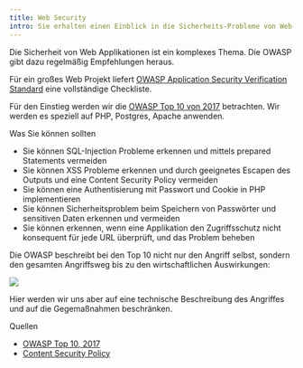 ```yaml
---
title: Web Security
intro: Sie erhalten einen Einblick in die Sicherheits-Probleme von Web-Applikationen.
---
```


Die Sicherheit von Web Applikationen ist ein komplexes Thema.
Die OWASP gibt dazu regelmäßig Empfehlungen heraus.

Für ein großes Web Projekt liefert [OWASP Application Security Verification Standard](https://github.com/OWASP/ASVS/blob/master/4.0/OWASP%20Application%20Security%20Verification%20Standard%204.0.2-de.pdf) eine vollständige Checkliste.


Für den Einstieg werden wir  die [OWASP Top 10 von 2017](https://www.owasp.org/index.php/Category:OWASP_Top_Ten_2017_Project)
betrachten. Wir werden es speziell auf PHP, Postgres, Apache anwenden.

Was Sie können sollten

- Sie können SQL-Injection Probleme erkennen und mittels prepared Statements vermeiden
- Sie können XSS Probleme erkennen und durch geeignetes Escapen des Outputs und eine Content Security Policy vermeiden
- Sie können eine Authentisierung mit Passwort und Cookie in PHP implementieren
- Sie können Sicherheitsproblem beim Speichern von Passwörter und sensitiven Daten erkennen und vermeiden
- Sie können erkennen, wenn eine Applikation den Zugriffsschutz nicht konsequent für jede URL überprüft, und das Problem beheben

Die OWASP beschreibt bei den Top 10 nicht nur den Angriff selbst, sondern den gesamten Angriffsweg bis
zu den wirtschaftlichen Auswirkungen:

![](/images/security/angriffswege.png)

Hier werden wir uns aber auf eine technische Beschreibung des Angriffes und
auf die Gegemaßnahmen beschränken.

Quellen

- [OWASP Top 10, 2017](https://owasp.org/www-project-top-ten/OWASP_Top_Ten_2017/)
- [Content Security Policy](https://developer.mozilla.org/en-US/docs/Web/HTTP/CSP)
